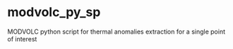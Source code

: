 # modvolc_py_sp
MODVOLC python script for thermal anomalies extraction for a single point of interest
